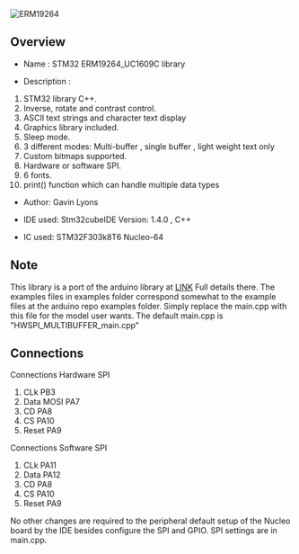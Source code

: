 ![ ERM19264 ](https://github.com/gavinlyonsrepo/ERM19264_UC1609/blob/main/extras/image/color.jpg)

Overview
--------------------
* Name : STM32 ERM19264_UC1609C library

* Description : 	
1. STM32 library C++.   
2. Inverse, rotate and contrast control. 
3. ASCII text strings and character text display 
4. Graphics library included.
5. Sleep mode.
6. 3 different modes: Multi-buffer , single buffer , light weight text only
7. Custom bitmaps supported.
8. Hardware or software SPI.
9. 6 fonts.
10. print() function which can handle multiple data types 

* Author: Gavin Lyons

* IDE used: Stm32cubeIDE Version: 1.4.0 , C++

* IC used: STM32F303k8T6 Nucleo-64

Note
------------------

This library is a port of the arduino library at [LINK](https://github.com/gavinlyonsrepo/ERM19264_UC1609)
Full details there. The  examples files in examples folder correspond somewhat to the example files at the arduino repo examples folder. Simply replace the main.cpp with this file for the model user wants.
The default main.cpp is "HWSPI_MULTIBUFFER_main.cpp"

Connections
------------------------------

Connections Hardware SPI

1. CLk PB3
2. Data MOSI PA7
3. CD PA8
4. CS PA10
5. Reset PA9

Connections Software SPI 

1. CLk PA11
2. Data PA12
3. CD PA8
4. CS PA10
5. Reset PA9

No other changes are required to the peripheral default setup of the Nucleo board by the IDE
besides configure the SPI and  GPIO. SPI settings are in main.cpp.

 
